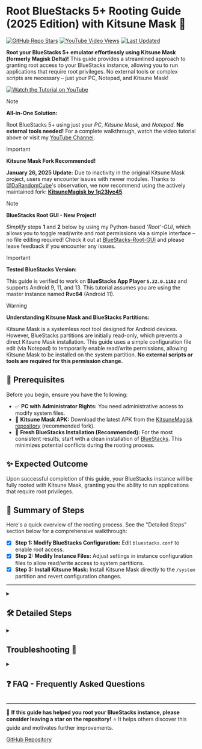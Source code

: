# Root BlueStacks 5+ Rooting Guide (2025 Edition) with Kitsune Mask 🦊

[![GitHub Repo Stars](https://img.shields.io/github/stars/RobThePCGuy/Root-Bluestacks-with-Kitsune-Mask?style=social)](https://github.com/RobThePCGuy/Root-Bluestacks-with-Kitsune-Mask)
[![YouTube Video Views](https://img.shields.io/youtube/views/eRXeasi6GQQ?style=social)](https://youtu.be/eRXeasi6GQQ)
[![Last Updated](https://img.shields.io/github/last-commit/RobThePCGuy/Root-Bluestacks-with-Kitsune-Mask)](https://github.com/RobThePCGuy/Root-Bluestacks-with-Kitsune-Mask/commits/main)

**Root your BlueStacks 5+ emulator effortlessly using Kitsune Mask (formerly Magisk Delta)!** This guide provides a streamlined approach to granting root access to your BlueStacks instance, allowing you to run applications that require root privileges. No external tools or complex scripts are necessary – just your PC, Notepad, and Kitsune Mask!

[![Watch the Tutorial on YouTube](https://github.com/user-attachments/assets/d73e49bf-68fb-4b51-99eb-2b442d1be7cc)](https://youtu.be/eRXeasi6GQQ)

> [!NOTE]
> **All-in-One Solution:**
>
> Root BlueStacks 5+ using just your *PC*, *Kitsune Mask*, and *Notepad*. **No external tools needed!** For a complete walkthrough, watch the video tutorial above or visit my [YouTube Channel](https://www.youtube.com/@RobThePCGuy).

> [!IMPORTANT]
> **Kitsune Mask Fork Recommended!**
>
> **January 26, 2025 Update:** Due to inactivity in the original Kitsune Mask project, users may encounter issues with newer modules. Thanks to [@DaRandomCube](https://github.com/DaRandomCube)'s observation, we now recommend using the actively maintained fork: [**KitsuneMagisk by 1q23lyc45**](https://github.com/1q23lyc45/KitsuneMagisk).

> [!NOTE]
> **BlueStacks Root GUI - New Project!**
>
> *Simplify* steps **1** and **2** below by using my Python-based *'Root'-GUI*, which allows you to toggle read/write and root permissions via a simple interface – no file editing required! Check it out at [BlueStacks-Root-GUI](https://github.com/RobThePCGuy/BlueStacks-Root-GUI) and please leave feedback if you encounter any issues.

> [!IMPORTANT]
> **Tested BlueStacks Version:**
>
> This guide is verified to work on **BlueStacks App Player `5.22.0.1102`** and supports Android 9, 11, and 13. This tutorial assumes you are using the master instance named **Rvc64** (Android 11).

> [!WARNING]
> **Understanding Kitsune Mask and BlueStacks Partitions:**
>
> Kitsune Mask is a systemless root tool designed for Android devices. However, BlueStacks partitions are initially read-only, which prevents a direct Kitsune Mask installation. This guide uses a simple configuration file edit (via Notepad) to temporarily enable read/write permissions, allowing Kitsune Mask to be installed on the system partition. **No external scripts or tools are required for this permission change.**

## 🚀 Prerequisites

Before you begin, ensure you have the following:

- ✅ **PC with Administrator Rights:** You need administrative access to modify system files.
- 🦊 **Kitsune Mask APK:** Download the latest APK from the [KitsuneMagisk repository](https://github.com/1q23lyc45/KitsuneMagisk/releases) (recommended fork).
- 🔄 **Fresh BlueStacks Installation (Recommended):** For the most consistent results, start with a clean installation of [BlueStacks](https://www.bluestacks.com/). This minimizes potential conflicts during the rooting process.

## ✨ Expected Outcome

Upon successful completion of this guide, your BlueStacks instance will be fully rooted with Kitsune Mask, granting you the ability to run applications that require root privileges.

## 📝 Summary of Steps

Here's a quick overview of the rooting process. See the "Detailed Steps" section below for a comprehensive walkthrough:

- [x] **Step 1: Modify BlueStacks Configuration:** Edit `bluestacks.conf` to enable root access.
- [x] **Step 2: Modify Instance Files:** Adjust settings in instance configuration files to allow read/write access to system partitions.
- [x] **Step 3: Install Kitsune Mask:** Install Kitsune Mask directly to the `/system` partition and revert configuration changes.

---

<details>
<summary><h2>🛠️ Detailed Steps</h2></summary>

**Clean BlueStacks Installation is Key!**
For optimal results, **[uninstall all previous BlueStacks installations](https://support.bluestacks.com/hc/en-us/articles/360057724751-How-to-uninstall-BlueStacks-5-BlueStacks-X-and-BlueStacks-Services-completely-from-your-PC)** and perform a fresh install of the latest version. This greatly reduces the chance of encountering issues during the rooting process.

**Instance Naming Convention:**
This tutorial uses the following naming conventions for master instances:

```
Master Instances:
  - Tiramisu64 	= Android 13 (beta)
  - Rvc64 		= Android 11
  - Pie64   	= Android 9
```

*Adapt the instance names according to your BlueStacks setup.*

### Step 1: Modify BlueStacks Configuration

1. **Locate `bluestacks.conf`:**
   Navigate to `C:\ProgramData\BlueStacks_nxt`.

2. **Open with Notepad:**
   Open the `bluestacks.conf` file using your preferred text editor.

3. **Modify Configuration Values:**
   - Change `bst.feature.rooting="0"` to `bst.feature.rooting="1"`.
   - Change `bst.instance.Rvc64.enable_root_access="0"` to `bst.instance.Rvc64.enable_root_access="1"`.
   - **Note:** If you are using a different instance (e.g., Pie64 or Tiramisu64), modify the [InstanceName] for all the lines similar to this: `bst.instance.[InstanceName].enable_root_access`.

4. **Save Changes:**
   Save the modified `bluestacks.conf` file.

### Step 2: Modify Instance Files

1. **Navigate to the Master Instance Folder:**
   Go to `C:\ProgramData\BlueStacks_nxt\Engine\Rvc64` (or your instance folder, e.g., `Pie64` or `Tiramisu64`).
2. **Modify `Android.bstk.in`:**
   - **Note:** Cloned instances do not make a copy of the **`Android.bstk.in`** file; it will always be found within the master instance directory.
   - Open the `Android.bstk.in` file with Notepad (or your text editor).
   - **Change Partition Permissions:**
     For the `location="fastboot.vdi"` and `location="Root.vhd"` entries, change the attribute from `type="Readonly"` to `type="Normal"`.
   - **Example:**
     ```diff
     -       location="fastboot.vdi" format="VDI" type="Readonly" />
     -       location="Root.vhd" format="VHD" type="Readonly"/>

     +       location="fastboot.vdi" format="VDI" type="Normal" />
     +       location="Root.vhd" format="VHD" type="Normal"/>
     ```
   - Save the file.

3. **Modify `Rvc64.bstk`:**
   - **Note:** If you are rooting the master instance **`Rvc64`**, then this file will be located in the master instance folder (`C:\ProgramData\BlueStacks_nxt\Engine\Rvc64`).
   - **For Cloned Instances:**
     If you have cloned (or copied) the master instance, the folder and file might be named something like `Rvc64_1`. In this case, replace the instance name in the instructions accordingly.
   - **Note on Clones:**
     Clones will not have the master instance file **`Android.bstk.in`** inside.
   - Open `Rvc64.bstk` with Notepad.
   - **Change Partition Permissions:**
     For the `location="fastboot.vdi"` and `location="Root.vhd"` entries, change `type="Readonly"` to `type="Normal"`.
   - **Example:**
     ```diff
     -       location="fastboot.vdi" format="VDI" type="Readonly" />
     -       location="Root.vhd" format="VHD" type="Readonly"/>

     +       location="fastboot.vdi" format="VDI" type="Normal" />
     +       location="Root.vhd" format="VHD" type="Normal"/>
     ```
   - Save the file.

### Step 3: Install Kitsune Mask

1. **Launch BlueStacks Instance:**
   Start the BlueStacks instance you wish to root (e.g., Rvc64).

2. **Install Kitsune Mask APK:**
   Install the downloaded Kitsune Mask APK within your BlueStacks instance.

3. **Open Kitsune Mask App:**
   Launch the Kitsune Mask application.

4. **Install Kitsune Mask (Direct Install to System Partition):**
   - Select the "Install" option at the top.
   - Tap the Next link to proceed.
   - **Crucially, select "Direct Install into system partition"** from the available installation options. **Do not choose just "Direct Install".**

   > **If the "Direct Install into system partition" option is missing:**
   > Completely close and reopen the Kitsune Mask app. This usually resolves the issue.

5. **Complete Installation and Close Emulator:**
   Allow Kitsune Mask to finish installing. Once done, **completely close the BlueStacks emulator.**

6. **Revert `bluestacks.conf` Edits:**
   - Re-open `C:\ProgramData\BlueStacks_nxt\bluestacks.conf` with Notepad.
   - **Undo the changes from Step 1:**
   - The `bst.feature.rooting` value should revert automatically to `"0"`.
   - Change `bst.instance.Rvc64.enable_root_access="1"` back to `bst.instance.Rvc64.enable_root_access="0"` (or the corresponding line for your instance, e.g., Pie64 or Tiramisu64).
   - **Important:** Do not revert the edits we did in the *bstk files. Only in the `bluestacks.conf`.
   - Save the file.

</details>

<details>
<summary><h2>Troubleshooting 🐛</h2></summary>

- **Kitsune Mask Installation Issues:**
  - **Problem:** Kitsune Mask fails to install or encounters errors.
  - **Solution:** Ensure you performed a **fresh install** of BlueStacks as recommended. If issues persist, completely uninstall BlueStacks and reinstall while strictly following the steps in my [YouTube guide](https://youtu.be/eRXeasi6GQQ).

- **Kitsune Mask App Crashing or Not Opening:**
  - **Problem:** The Kitsune Mask app crashes or fails to launch.
  - **Solution:** Reinstall the Kitsune Mask APK from the [KitsuneMagisk repository](https://github.com/1q23lyc45/KitsuneMagisk/releases) and restart your BlueStacks instance.

</details>

<details>
<summary><h2>❓ FAQ - Frequently Asked Questions</h2></summary>

**Q: I can't find the `bluestacks.conf` or instance configuration files!**
**A:**
1. **Administrative Access:** Verify that you are logged in with an account that has administrator privileges.
2. **Correct Directory:** Double-check that you are navigating to `C:\ProgramData\BlueStacks_nxt\`. Also, ensure that hidden folders are visible in your file explorer settings.

**Q: This all seems terribly difficult, isn't there a better way?**
**A:** Yes, there is!
- Try using [BlueStacks-Root-GUI](https://github.com/RobThePCGuy/BlueStacks-Root-GUI), which lets you change the configuration values with simple checkboxes. After that, simply follow along with the Kitsune Mask installation.

**Q: Can I reverse this rooting process?**
**A:** Yes, the process is reversible.
1. **Revert Configuration Changes:** Undo the edits made to `bluestacks.conf` (change the `1`s back to `0`s).
2. **Uninstall Kitsune Mask:** Remove the Kitsune Mask app from within your BlueStacks instance.

</details>

---

🙏 **If this guide has helped you root your BlueStacks instance, please consider leaving a star on the repository!** ⭐ It helps others discover this guide and motivates further improvements.

[GitHub Repository](https://github.com/RobThePCGuy/Root-Bluestacks-with-Kitsune-Mask)
